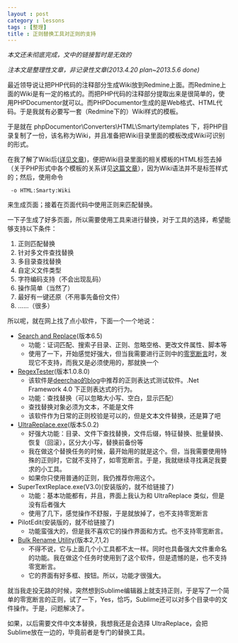 ```yaml
---
layout : post
category : lessons
tags : [整理]
title : 正则替换工具对正则的支持
---
```


 *本文还未彻底完成，文中的链接暂时是无效的*
 
  *注本文是整理性文章，非记录性文章(2013.4.20 plan~2013.5.6 done)*
  
 最近领导说让把PHP代码的注释部分生成Wiki放到Redmine上面。而Redmine上面的Wiki是有一定的格式的。而把PHP代码的注释部分提取出来是很简单的，使用PHPDocumentor就可以。而PHPDocumentor生成的是Web格式、HTML代码。于是我就有必要写一套（Redmine下的）Wiki样式的模板。
 
 于是就在 phpDocumentor\Converters\HTML\Smarty\templates 下，将PHP目录复制了一份，该名称为Wiki，并且准备把Wiki目录里面的模板改成Wiki可识别的形式。
 
 在我了解了Wiki后([详见文章](http://bkzxp.github.io/lessons/2013/04/11/Wiki-Summary/))，便把Wiki目录里面的相关模板的HTML标签去掉（关于PHP形式中各个模板的关系详见[这篇文章](http://bkzxp.github.io/lessons/2013/05/08/PhpDocumentor-Tpls/)），因为Wiki语法并不是标签样式的；然后，使用命令
 
     -o HTML:Smarty:Wiki    
     
来生成页面；接着在页面代码中使用正则来匹配替换。

 一下子生成了好多页面，所以需要使用工具来进行替换，对于工具的选择，希望能够支持以下条件：
 
 1. 正则匹配替换
 2. 针对多文件查找替换
 3. 多目录查找替换
 4. 自定义文件类型
 5. 字符编码支持（不会出现乱码）
 6. 操作简单（当然了）
 7. 最好有一键还原（不用事先备份文件）
 8. ……（很多）
 
所以呢，就在网上找了点小软件，下面一个一个地说：
 
 - [Search and Replace](http://vdisk.weibo.com/s/BoFC5)(版本6.5) 
    + 功能：证词匹配、搜索子目录、正则、忽略空格、更改文件属性、脚本等
    + 使用了一下，开始感觉好强大，但当我需要进行正则中的[零宽断言](http://baike.baidu.com/view/5201192.htm)时，发现它不支持，而我又是必须使用的，那就换一个
 - [RegexTester](http://vdisk.weibo.com/s/BoGnv)(版本1.0.8.0)
    + 该软件是[deerchao的blog](http://www.cnblogs.com/deerchao/archive/2006/08/24/zhengzhe30fengzhongjiaocheng.html#balancedgroup)中推荐的正则表达式测试软件。.Net Framework 4.0 下正则表达式的行为。
    + 功能：查找替换（可以忽略大小写、空白，显示匹配）
    + 查找替换对象必须为文本，不能是文件
    + 该软件作为日常的正则校验是可以的，但是文本文件替换，还是算了吧
 - [UltraReplace.exe](http://vdisk.weibo.com/s/BoGKL)(版本5.0.2)
    + 好强大功能：目录、文件下查找替换，文件后缀，特征替换、批量替换、恢复（回滚），区分大小写，替换前备份等
    + 我在做这个替换任务的时候，最开始用的就是这个。但，当我需要使用特殊的正则时，它就不支持了，如零宽断言。于是，我就继续寻找满足我要求的小工具。
    + 如果你只使用普通的正则，我仍推荐你用这个。
 - SuperTextReplace.exe(V3.0)(安装版的，就不给链接了)
    + 功能：基本功能都有，并且，界面上我认为和 UltraReplace 类似，但是没有后者强大
    + 使用了几下，感觉操作不舒服，于是就放掉了，也不支持零宽断言
 - PilotEdit(安装版的，就不给链接了)
    + 功能蛮强大的，但是我不喜欢它的操作界面和方式。也不支持零宽断言。
 - [Bulk Rename Utility](http://vdisk.weibo.com/s/BoHfj)(版本2,7,1,2)
    + 不得不说，它与上面几个小工具都不太一样。同时也具备强大文件重命名的功能。我在做这个任务时使用到了这个软件，但是遗憾的是，也不支持零宽断言。
    + 它的界面有好多框、按钮。所以，功能才很强大。

就当我走投无路的时候，突然想到Sublime编辑器上就支持正则，于是写了一个简单的零宽断言的正则，试了一下，Yes，恰巧，Sublime还可以对多个目录中的文件操作。于是，问题解决了。

如果，以后需要文件中文本替换，我想我还是会选择 UltraReplace，会把Sublime放在一边的，毕竟前者是专门的替换工具。
